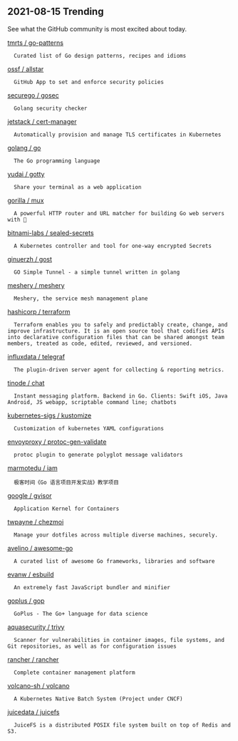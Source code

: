 ## 2021-08-15 Trending 
See what the GitHub community is most excited about today. 

[tmrts / go-patterns](https://github.com/tmrts/go-patterns) 

      Curated list of Go design patterns, recipes and idioms
     
[ossf / allstar](https://github.com/ossf/allstar) 

      GitHub App to set and enforce security policies
     
[securego / gosec](https://github.com/securego/gosec) 

      Golang security checker
     
[jetstack / cert-manager](https://github.com/jetstack/cert-manager) 

      Automatically provision and manage TLS certificates in Kubernetes
     
[golang / go](https://github.com/golang/go) 

      The Go programming language
     
[yudai / gotty](https://github.com/yudai/gotty) 

      Share your terminal as a web application
     
[gorilla / mux](https://github.com/gorilla/mux) 

      A powerful HTTP router and URL matcher for building Go web servers with 🦍

     
[bitnami-labs / sealed-secrets](https://github.com/bitnami-labs/sealed-secrets) 

      A Kubernetes controller and tool for one-way encrypted Secrets
     
[ginuerzh / gost](https://github.com/ginuerzh/gost) 

      GO Simple Tunnel - a simple tunnel written in golang
     
[meshery / meshery](https://github.com/meshery/meshery) 

      Meshery, the service mesh management plane
     
[hashicorp / terraform](https://github.com/hashicorp/terraform) 

      Terraform enables you to safely and predictably create, change, and improve infrastructure. It is an open source tool that codifies APIs into declarative configuration files that can be shared amongst team members, treated as code, edited, reviewed, and versioned.
     
[influxdata / telegraf](https://github.com/influxdata/telegraf) 

      The plugin-driven server agent for collecting & reporting metrics.
     
[tinode / chat](https://github.com/tinode/chat) 

      Instant messaging platform. Backend in Go. Clients: Swift iOS, Java Android, JS webapp, scriptable command line; chatbots
     
[kubernetes-sigs / kustomize](https://github.com/kubernetes-sigs/kustomize) 

      Customization of kubernetes YAML configurations
     
[envoyproxy / protoc-gen-validate](https://github.com/envoyproxy/protoc-gen-validate) 

      protoc plugin to generate polyglot message validators
     
[marmotedu / iam](https://github.com/marmotedu/iam) 

      极客时间《Go 语言项目开发实战》教学项目
     
[google / gvisor](https://github.com/google/gvisor) 

      Application Kernel for Containers
     
[twpayne / chezmoi](https://github.com/twpayne/chezmoi) 

      Manage your dotfiles across multiple diverse machines, securely.
     
[avelino / awesome-go](https://github.com/avelino/awesome-go) 

      A curated list of awesome Go frameworks, libraries and software
     
[evanw / esbuild](https://github.com/evanw/esbuild) 

      An extremely fast JavaScript bundler and minifier
     
[goplus / gop](https://github.com/goplus/gop) 

      GoPlus - The Go+ language for data science
     
[aquasecurity / trivy](https://github.com/aquasecurity/trivy) 

      Scanner for vulnerabilities in container images, file systems, and Git repositories, as well as for configuration issues
     
[rancher / rancher](https://github.com/rancher/rancher) 

      Complete container management platform
     
[volcano-sh / volcano](https://github.com/volcano-sh/volcano) 

      A Kubernetes Native Batch System (Project under CNCF)
     
[juicedata / juicefs](https://github.com/juicedata/juicefs) 

      JuiceFS is a distributed POSIX file system built on top of Redis and S3.
     
